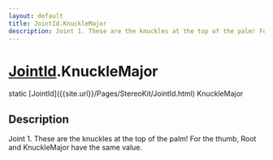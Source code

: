 ```yaml
---
layout: default
title: JointId.KnuckleMajor
description: Joint 1. These are the knuckles at the top of the palm! For the thumb, Root and KnuckleMajor have the same value.
---
```

# [JointId]({{site.url}}/Pages/StereoKit/JointId.html).KnuckleMajor

<div class='signature' markdown='1'>
static [JointId]({{site.url}}/Pages/StereoKit/JointId.html) KnuckleMajor
</div>

## Description
Joint 1. These are the knuckles at the top of the palm! For
the thumb, Root and KnuckleMajor have the same value.

